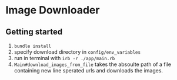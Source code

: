 # Image Downloader

## Getting started

1. `bundle install`
2. specify download directory in `config/env_variables`
3. run in terminal with `irb -r ./app/main.rb`
4. `Main#download_images_from_file` takes the absoulte path of a file containing new line sperated urls and downloads the images.